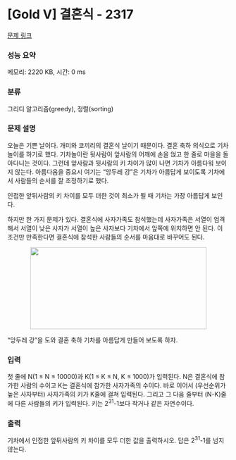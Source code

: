 # [Gold V] 결혼식 - 2317 

[문제 링크](https://www.acmicpc.net/problem/2317) 

### 성능 요약

메모리: 2220 KB, 시간: 0 ms

### 분류

그리디 알고리즘(greedy), 정렬(sorting)

### 문제 설명

<p>오늘은 기쁜 날이다. 개미와 코끼리의 결혼식 날이기 때문이다. 결혼 축하 의식으로 기차놀이를 하기로 했다. 기차놀이란 뒷사람이 앞사람의 어깨에 손을 얹고 한 줄로 마을을 돌아다니는 것이다. 그런데 앞사람과 뒷사람의 키 차이가 많이 나면 기차가 아름다워 보이지 않는다. 아름다움을 중요시 여기는 “앙두레 강”은 기차가 아름답게 보이도록 기차에서 사람들의 순서를 잘 조정하기로 했다.</p>

<p>인접한 앞뒤사람의 키 차이를 모두 더한 것이 최소가 될 때 기차는 가장 아름답게 보인다.</p>

<p>하지만 한 가지 문제가 있다. 결혼식에 사자가족도 참석했는데 사자가족은 서열이 엄격해서 서열이 낮은 사자가 서열이 높은 사자보다 기차에서 앞쪽에 위치하면 안 된다. 이 조건만 만족한다면 결혼식에 참석한 사람들의 순서를 마음대로 바꾸어도 된다.</p>

<p style="text-align: center;"><img alt="" src="https://www.acmicpc.net/JudgeOnline/upload/201011/qwe.png" style="height:186px; width:400px"></p>

<p>“앙두레 강”을 도와 결혼 축하 기차를 아름답게 만들어 보도록 하자.</p>

### 입력 

 <p>첫 줄에 N(1 ≤ N ≤ 10000)과 K(1 ≤ K ≤ N, K ≤ 1000)가 입력된다. N은 결혼식에 참가한 사람의 수이고 K는 결혼식에 참가한 사자가족의 수이다. 바로 이어서 (우선순위가 높은 사자부터) 사자가족의 키가 K줄에 걸쳐 입력된다. 그리고 그 다음 줄부터 (N-K)줄에 다른 사람들의 키가 입력된다. 키는 2<sup>31</sup>-1보다 작거나 같은 자연수이다.</p>

### 출력 

 <p>기차에서 인접한 앞뒤사람의 키 차이를 모두 더한 값을 출력하시오. 답은 2<sup>31</sup>-1를 넘지 않는다.</p>

